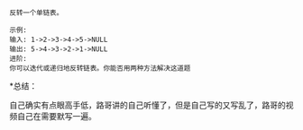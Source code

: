 ```
反转一个单链表。

示例:
输入: 1->2->3->4->5->NULL
输出: 5->4->3->2->1->NULL
进阶:
你可以迭代或递归地反转链表。你能否用两种方法解决这道题
```

*总结：

​		自己确实有点眼高手低，路哥讲的自己听懂了，但是自己写的又写乱了，路哥的视频自己在需要默写一遍。


